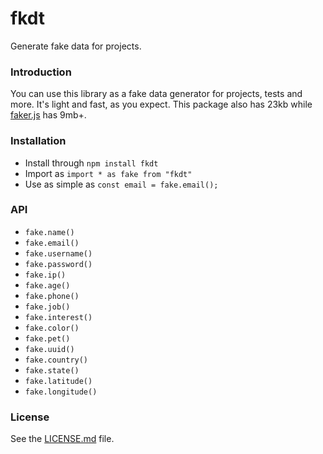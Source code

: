 # fkdt

Generate fake data for projects.

### Introduction

You can use this library as a fake data generator for projects, tests and more. It's light and fast, as you expect. This package also has 23kb while [faker.js](https://github.com/faker-js/faker) has 9mb+.

### Installation

- Install through `npm install fkdt`
- Import as `import * as fake from "fkdt"`
- Use as simple as `const email = fake.email();`

### API

- `fake.name()`
- `fake.email()`
- `fake.username()`
- `fake.password()`
- `fake.ip()`
- `fake.age()`
- `fake.phone()`
- `fake.job()`
- `fake.interest()`
- `fake.color()`
- `fake.pet()`
- `fake.uuid()`
- `fake.country()`
- `fake.state()`
- `fake.latitude()`
- `fake.longitude()`

### License

See the [LICENSE.md](LICENSE.md) file.